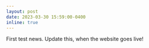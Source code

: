 ```yaml
---
layout: post
date: 2023-03-30 15:59:00-0400
inline: true
---
```


First test news. Update this, when the website goes live!